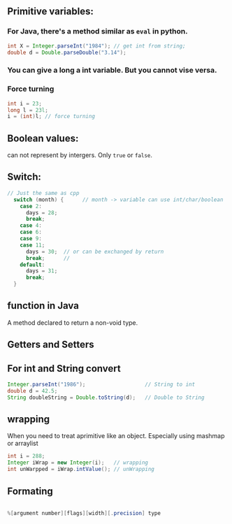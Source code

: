 ## Primitive variables:

### For Java, there's a method similar as `eval` in python.

```java
int X = Integer.parseInt("1984"); // get int from string;
double d = Double.parseDouble("3.14");
```
### You can give a long a int variable. But you cannot vise versa.

### Force turning
```java
int i = 23;
long l = 23l;
i = (int)l; // force turning
```

## Boolean values:
can not represent by intergers. Only `true` or `false`.

## Switch:

```java
// Just the same as cpp
  switch (month) {      // month -> variable can use int/char/boolean
    case 2:
      days = 28;
      break;
    case 4:
    case 6:
    case 9:
    case 11;
      days = 30;  // or can be exchanged by return
      break;      //
    default:
      days = 31;
      break;
  }
```

## function in Java
A method declared to return a non-void type.

## Getters and Setters

## For int and String convert
```java
Integer.parseInt("1986");                   // String to int
double d = 42.5;
String doubleString = Double.toString(d);   // Double to String
```

## wrapping
When you need to treat aprimitive like an object. Especially using mashmap or arraylist
```java
int i = 288;
Integer iWrap = new Integer(i);   // wrapping
int unWarpped = iWrap.intValue(); // unWrapping
```



## Formating
```java

%[argument number][flags][width][.precision] type

```
